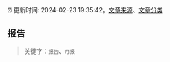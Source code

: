:alarm_clock: 更新时间: 2024-02-23 19:35:42。[文章来源](/README.md)、[文章分类](/TAGS.md)

## 报告


> 关键字：`报告`、`月报`



